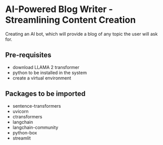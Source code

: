 # AI-Powered Blog Writer - Streamlining Content Creation

Creating an AI bot, which will provide a blog of any topic the user will ask for. 

## Pre-requisites 

- download LLAMA 2 transformer 
- python to be installed in the system 
- create a virtual environment 

## Packages to be imported 

* sentence-transformers
* uvicorn
* ctransformers
* langchain
* langchain-community
* python-box
* streamlit
